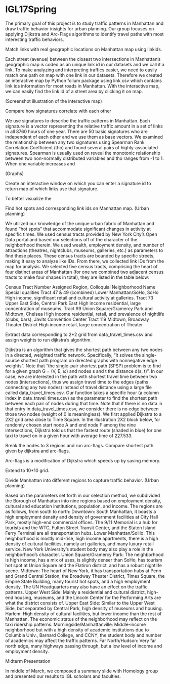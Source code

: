 # IGL17Spring
The primary goal of this project is to study traffic patterns in Manhattan and draw traffic behavior insights for urban planning. Our group focuses on applying Dijkstra and Arc-Flags algorithms to identify travel paths with most interesting traffic behaviors. 

Match links with real geographic locations on Manhattan map using linkids. 

Each street (avenue) between the closest two intersections in Manhattan’s geographic map is coded as an unique link id in our datasets and we call it a link. To make analyzing and interpreting traffics easier, we need to easily match one path on map with one link in our datasets. Therefore we created an interactive map by Python folium package using link.csv which contains link ids information for most roads in Manhattan. With the interactive map, we can easily find the link id of a street area by clicking it on map. 

(Screenshot illustration of the interactive map) 

Compare how signatures correlate with each other

We use signatures to describe the traffic patterns in Manhattan.  Each signature is a vector representing the relative traffic amount in a set of links in all 8760 hours of one year. There are 50 basic signatures who are independent of each other and we use them as base vectors. We examined the relationship between any two signatures using Spearman Rank Correlation Coefficient (tho) and found several pairs of highly-associated signatures. Spearman is usually used on reveal the monotonic relationship between two non-normally distributed variables and tho ranges from -1 to 1. When one variable increases and 

(Graphs)

Create an interactive window on which you can enter a signature id to return map pf which links use that signature. 

To better visualize the 


Find hot spots and corresponding link ids on Manhattan map. (Urban planning)

We utilized our knowledge of the unique urban fabric of Manhattan and found “hot spots” that accommodate significant changes in activity at specific times. We used census tracts provided by New York City’s Open Data portal and based our selections off of the character of the neighborhood therein. We used wealth, employment density, and number of attractions (theatres, nightclubs, museums, galleries, etc.) as parameters to find these places. These census tracts are bounded by specific streets, making it easy to analyze like IDs. From there, we collected link IDs from the map for analysis. We selected five census tracts, comprising the heart of four distinct areas of Manhattan (for one we combined two adjacent census tracts to make four shapes in total), they are listed in the table below:



Census Tract Number
Assigned Region, Colloquial Neighborhood Name
Special qualities
Tract 47 & 49
(combined)
Lower Manhattan/SoHo, SoHo
High income, significant retail and cultural activity at galleries.
Tract 73
Upper East Side, Central Park East
High income residential, large concentration of museums.
Tract 99
Union Square/Gramercy Park and Midtown, Chelsea
High income residential, retail, and prevalence of nightlife (clubs, bars), Javits Convention Center
Tract 119
Midtown, Broadway Theater District
High income retail, large concentration of Theater


Extract data corresponding to 2*2 grid from data_travel_times.csv and assign weights to run dijkstra’s algorithm. 

Dijkstra is an algorithm that gives the shortest path between any two nodes in a directed, weighted traffic network. Specifically, “it solves the single-source shortest path program on directed graphs with nonnegative edge weights”. Note that “the single-pair shortest path (SPSP) problem is to find for a given graph G = (V, E, ω) and nodes s and t the distance d(s, t)”.  In our case, we are interested in the path with shortest travel time between two nodes (intersections), thus we assign travel time to the edges (paths connecting any two nodes) instead of travel distance using a large file called data_travel_times.csv. Our function takes a specific hour (a column index in data_travel_times.csv) as the parameter to find the shortest path between each pair of nodes during that time. Note that if there is no data in that entry in data_travel_times.csv, we consider there is no edge between those two nodes (weight of 0 is meaningless). We first applied Dijkstra to a 2X2 grid area close to Time Square.  In the illustration 2X2 block below, for randomly chosen start node A and end node F among the nine intersections, Dijkstra told us that the fastest route (shaded in blue) for one taxi to travel on in a given hour with average time of 227.533.  





Break the nodes to 3 regions and run arc-flags. Compare shortest path given by dijkstra and arc-flags. 

Arc-flags is a modification of Dijkstra which speeds up by saving memory. 

Extend to 10*10 grid. 





Divide Manhattan into different regions to capture traffic behavior. (Urban planning)

Based on the parameters set forth in our selection method, we subdivided the Borough of Manhattan into nine regions based on employment density, cultural and education institutions, population, and income. The regions are as follows, from south to north:
Downtown: South Manhattan, it boasts a high employment density and density of government facilities at City Hall Park, mostly high-end commercial offices. The 9/11 Memorial is a hub for tourists and the WTC, Fulton Street Transit Center, and the Staten Island Ferry Terminal are all transportation hubs.
Lower Manhattan/SoHo: This neighborhood is mostly mid-rise, high income apartments, there is a high density of cultural facilities, namely art galleries, and many luxury retail service. New York University’s student body may also play a role in the neighborhood’s character.
Union Square/Gramercy Park: The neighborhood is high income, has a mix of uses, is slightly denser than SoHo, has tourism hot spot at Union Square and the Flatiron district, and has a robust nightlife scene.
Midtown: The heart of New York, it has transportation hubs at Penn and Grand Central Station, the Broadway Theater District, Times Square, the Empire State Building, many tourist hot spots, and a high employment density. The UN Headquarters may also have an effect on the traffic patterns.
Upper West Side: Mainly a residential and cultural district, high-end housing, museums, and the Lincoln Center for the Performing Arts are what the district consists of.
Upper East Side: Similar to the Upper West Side, but separated by Central Park, high density of museums and housing.
Harlem: High density of cultural facilities, but lower income than the rest of Manhattan. The economic status of the neighborhood may reflect on the taxi ridership patterns.
Morningside/Manhattanville: Middle-income neighborhood but with a high density of academic institutions due to Columbia Univ., Barnard College, and CCNY, the student body and number of academics may affect the traffic patterns.
Far North/Hudson: Very far north edge, many highways passing through, but a low level of income and employment density.




Midterm Presentation

In middle of March, we composed a summary slide with Homology group and presented our results to IGL scholars and faculties. 
